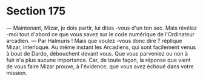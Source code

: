 # Section 175

— Maintenant, Mizar, je dois partir, lui dites -vous d'un ton sec.
Mais révélez -moi tout d'abord ce que vous savez sur le code
numérique de l'Ordinateur arcadien.
— Par Halmuris ! Mais que  voulez -vous donc dire ? réplique
Mizar, interloqué.
Au même instant les Arcadiens, qui sont facilement venus à bout
de Dardo, débouchent devant vous. Que vous parveniez ou non à
fuir n'a plus aucune importance. Car, de toute façon, la réponse
que vient de  vous faire Mizar prouve, à l'évidence, que vous avez
échoué dans votre mission.